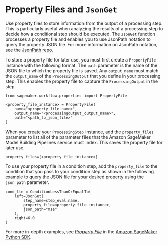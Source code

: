 # Property Files and `JsonGet`<a name="build-and-manage-propertyfile"></a>

Use property files to store information from the output of a processing step\. This is particularly useful when analyzing the results of a processing step to decide how a conditional step should be executed\. The `JsonGet` function processes a property file and enables you to use JsonPath notation to query the property JSON file\. For more information on JsonPath notation, see the [JsonPath repo](https://github.com/json-path/JsonPath)\.

To store a property file for later use, you must first create a `PropertyFile` instance with the following format\. The `path` parameter is the name of the JSON file to which the property file is saved\. Any `output_name` must match the `output_name` of the `ProcessingOutput` that you define in your processing step\. This enables the property file to capture the `ProcessingOutput` in the step\.

```
from sagemaker.workflow.properties import PropertyFile

<property_file_instance> = PropertyFile(
    name="<property_file_name>",
    output_name="<processingoutput_output_name>",
    path="<path_to_json_file>"
)
```

When you create your `ProcessingStep` instance, add the `property_files` parameter to list all of the parameter files that the Amazon SageMaker Model Building Pipelines service must index\. This saves the property file for later use\.

```
property_files=[<property_file_instance>]
```

To use your property file in a condition step, add the `property_file` to the condition that you pass to your condition step as shown in the following example to query the JSON file for your desired property using the `json_path` parameter\.

```
cond_lte = ConditionLessThanOrEqualTo(
    left=JsonGet(
        step_name=step_eval.name,
        property_file=<property_file_instance>,
        json_path="mse"
    ),
    right=6.0
)
```

For more in\-depth examples, see *[Property File](https://sagemaker.readthedocs.io/en/stable/amazon_sagemaker_model_building_pipeline.html#property-file)* in the [Amazon SageMaker Python SDK](https://sagemaker.readthedocs.io)\.